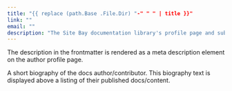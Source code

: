 ```yaml
---
title: "{{ replace (path.Base .File.Dir) "-" " " | title }}"
link: ""
email: ""
description: "The Site Bay documentation library's profile page and submission listing for {{ replace (path.Base .File.Dir) "-" " " | title }}"
---
```


<!--
Use this archetype to add biographical information to an author's profile page in the /support/authors/ directory. For example:

    hugo new -k authorpage authors/firstname-lastname/_index.md

Tutorials are associated to an author's profile page by setting the `authors` frontmatter in a tutorial's frontmatter. If an author's name is `FirstName LastName`, then the markdown file for their author page should be located at `docs/authors/firstname-lastname/_index.md`, and the `authors` frontmatter on the tutorial should be set to `authors: ["FirstName LastName"]`.

The link frontmatter should be a link to the author's website (or GitHub profile or something else if they prefer). The link and email frontmatter are optional.
-->

The description in the frontmatter is rendered as a meta description element on the author profile page.

A short biography of the docs author/contributor. This biography text is displayed above a listing of their published docs/content.